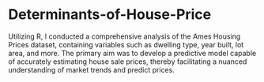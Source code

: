 # Determinants-of-House-Price
Utilizing R, I conducted a comprehensive analysis of the Ames Housing Prices dataset, containing variables such as dwelling type, year built, lot area, and more. The primary aim was to develop a predictive model capable of accurately estimating house sale prices, thereby facilitating a nuanced understanding of market trends and predict prices.

